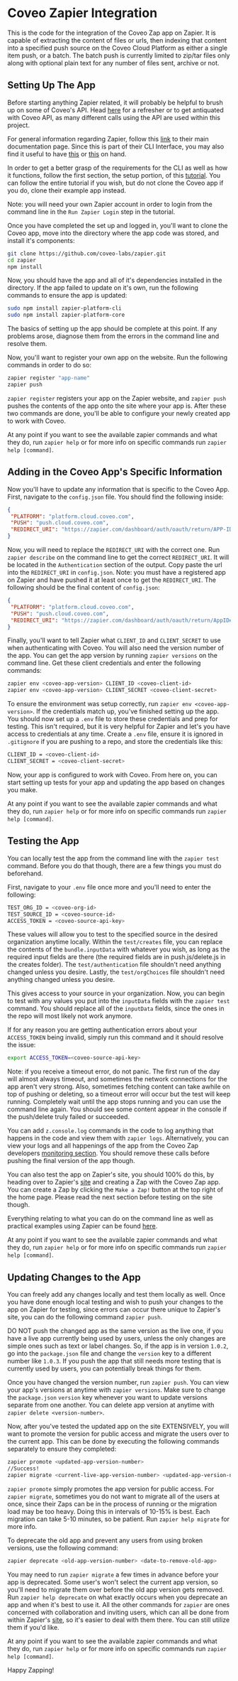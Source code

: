 # Coveo Zapier Integration

This is the code for the integration of the Coveo Zap app on Zapier. It is capable of extracting the content
of files or urls, then indexing that content into a specified push source on the Coveo Cloud Platform as either a
single item push, or a batch. The batch push is currently limited to zip/tar files only along with optional plain text
for any number of files sent, archive or not.

## Setting Up The App

Before starting anything Zapier related, it will probably be helpful to brush up on some of Coveo's API. 
Head [here](https://platform.cloud.coveo.com/docs?api=Platform) for a refresher or to get antiquated with 
Coveo API, as many different calls using the API are used within this project.

For general information regarding Zapier, follow this [link](https://zapier.com/developer/documentation/v2/) to their main
documentation page. Since this is part of their CLI Interface, you may also find it useful to have [this](https://www.npmjs.com/package/zapier-platform-cli) or
[this](https://zapier.github.io/zapier-platform-cli/cli.html) on hand.

In order to get a better grasp of the requirements for the CLI as well as how it functions, follow the first section, the setup portion, of this [tutorial](https://zapier.com/developer/start/introduction).
You can follow the entire tutorial if you wish, but do not clone the Coveo app if you do, clone their example app instead.

Note: you will need your own Zapier account in order to login from the command line in the `Run Zapier Login` step in the tutorial.

Once you have completed the set up and logged in, you'll want to clone the Coveo app, move into the directory where the app code was stored, and install it's components:

```bash
git clone https://github.com/coveo-labs/zapier.git
cd zapier
npm install
```
Now, you should have the app and all of it's dependencies installed in the directory. If the app failed to update on it's own, run the following commands to
ensure the app is updated:

```bash
sudo npm install zapier-platform-cli
sudo npm install zapier-platform-core
```
The basics of setting up the app should be complete at this point. If any problems arose, diagnose them from the errors in the command line
and resolve them.

Now, you'll want to register your own app on the website. Run the following commands in order to do so:

```bash
zapier register "app-name"
zapier push
```
`zapier register` registers your app on the Zapier website, and `zapier push` pushes the contents of the app onto the site where your app is. After these two commands are done, you'll be able
to configure your newly created app to work with Coveo. 

At any point if you want to see the available zapier commands and what they do, run `zapier help` or for more info on specific commands run
`zapier help [command]`.

## Adding in the Coveo App's Specific Information

Now you'll have to update any information that is specific to the Coveo App. First, navigate to the `config.json` file. You should find the following inside:

```json
{
 "PLATFORM": "platform.cloud.coveo.com",
 "PUSH": "push.cloud.coveo.com",
 "REDIRECT_URI": "https://zapier.com/dashboard/auth/oauth/return/APP-IDCLIAPI/"
}
``` 

Now, you will need to replace the `REDIRECT_URI` with the correct one. Run `zapier describe` on the command line to get the correct `REDIRECT_URI`.
It will be located in the `Authentication` section of the output. Copy paste the url into the `REDIRECT_URI`
in `config.json`. Note: you must have a registered app on Zapier and have pushed it at least once to get the `REDIRECT_URI`. The following should be the final content of `config.json`:

```json
{
 "PLATFORM": "platform.cloud.coveo.com",
 "PUSH": "push.cloud.coveo.com",
 "REDIRECT_URI": "https://zapier.com/dashboard/auth/oauth/return/AppID#CLIAPI/"
}
```

Finally, you'll want to tell Zapier what `CLIENT_ID` and `CLIENT_SECRET` to use when authenticating with Coveo. You will 
also need the version number of the app. You can get the app version by running `zapier versions` on the command line. Get these client credentials
and enter the following commands:

```bash
zapier env <coveo-app-version> CLIENT_ID <coveo-client-id>
zapier env <coveo-app-version> CLIENT_SECRET <coveo-client-secret>
```

To ensure the environment was setup correctly, run `zapier env <coveo-app-version>`. If the credentials match up, you've finished setting up the app.
You should now set up a `.env` file to store these credentials and prep for testing. This isn't required, but it is very helpful for Zapier and let's you have access to credentials at any time.
Create a `.env` file, ensure it is ignored in `.gitignore` if you are pushing to a repo, and store the credentials like this:

```bash
CLIENT_ID = <coveo-client-id>
CLIENT_SECRET = <coveo-client-secret>
```
Now, your app is configured to work with Coveo. From here on, you can start setting up tests for your app and updating the app based on changes you make.

At any point if you want to see the available zapier commands and what they do, run `zapier help` or for more info on specific commands run
`zapier help [command]`.

## Testing the App

You can locally test the app from the command line with the `zapier test` command. Before you do that though, there are a few things you must do beforehand.

First, navigate to your `.env` file once more and you'll need to enter the following:

```bash
TEST_ORG_ID = <coveo-org-id>
TEST_SOURCE_ID = <coveo-source-id>
ACCESS_TOKEN = <coveo-source-api-key>
```
These values will allow you to test to the specified source in the desired organization anytime locally. Within the `test/creates` file, you can replace the
contents of the `bundle.inputData` with whatever you wish, as long as the required input fields are there (the required fields are in push.js/delete.js in the creates folder). The `test/authentication` file shouldn't need anything changed unless you desire. Lastly, the `test/orgChoices` file shouldn't need anything changed unless you desire.

This gives access to your source in your organization. Now, you can begin to test with any values you put into the `inputData` fields with the `zapier test` command.
You should replace all of the `inputData` fields, since the ones in the repo will most likely not work anymore.

If for any reason you are getting authentication errors about your `ACCESS_TOKEN` being invalid, simply run this command and it should resolve the issue:

```bash
export ACCESS_TOKEN=<coveo-source-api-key>
```

Note: if you receive a timeout error, do not panic. The first run of the day will almost always timeout, and sometimes the network connections for the
app aren't very strong. Also, sometimes fetching content can take awhile on top of pushing or deleting, so a timeout error will occur but the test will keep running.
Completely wait until the app stops running and you can use the command line again. You should see some content appear in the console if the push/delete truly
failed or succeeded.

You can add `z.console.log` commands in the code to log anything that happens in the code and view them with `zapier logs`. Alternatively, you can view your logs and all happenings of the app from the Coveo Zap developers [monitoring section](https://zapier.com/developer/builder/cli-app/APP-ID/monitoring). You should remove these calls before pushing the final version of the app though.

You can also test the app on Zapier's site, you should 100% do this, by heading over to Zapier's [site](https://zapier.com) and creating a Zap with the Coveo Zap app. You can create a Zap by clicking the `Make a Zap!` button at the top right of the home page. Please read the next section before testing on the site though.

Everything relating to what you can do on the command line as well as practical examples using Zapier can be found [here](https://github.com/zapier/zapier-platform-cli).

At any point if you want to see the available zapier commands and what they do, run `zapier help` or for more info on specific commands run
`zapier help [command]`.

## Updating Changes to the App

You can freely add any changes locally and test them locally as well. Once you have done enough local testing and wish to push your changes to the app
on Zapier for testing, since errors can occur there unique to Zapier's site, you can do the following command `zapier push`. 

DO NOT push the changed app as the same version as the live one, if you have a live app currently being used by users, unless the only changes are simple ones such as text or label changes. So, if the app is in version `1.0.2`, go into the `package.json` file and change the `version` key to a different number like `1.0.3`. If you push the app that still needs more testing that is currently used by users, you can potentially break things for them. 

Once you have changed the version number, run `zapier push`. You can view your app's versions at anytime with `zapier versions`. Make sure to change the `package.json` `version`
key whenever you want to update versions separate from one another. You can delete app version at anytime with `zapier delete <version-number>`.

Now, after you've tested the updated app on the site EXTENSIVELY, you will want to promote the version for public access and migrate the users over to the current app.
This can be done by executing the following commands separately to ensure they completed:

```bash
zapier promote <updated-app-version-number>
//Success!
zapier migrate <current-live-app-version-number> <updated-app-version-number> [% of users to migrate]
```

`zapier promote` simply promotes the app version for public access. For `zapier migrate`, sometimes you do not want to migrate all of the users at once, since their Zaps can be in the process of running or the migration load may be too heavy. Doing this in intervals of 10-15% is best. Each migration can take 5-10 minutes, so be patient. Run `zapier help migrate` for more info.

To deprecate the old app and prevent any users from using broken versions, use the following command:

```bash
zapier deprecate <old-app-version-number> <date-to-remove-old-app>
```

You may need to run `zapier migrate` a few times in advance before your app is deprecated. Some user's won't select the current app version, so you'll need to migrate them over before the old app version gets removed. Run `zapier help deprecate` on what exactly occurs when you deprecate an app and when it's best to use it. All the other commands for `zapier` are ones concerned with collaboration and inviting users, which can all be done from within Zapier's [site](https://zapier.com/developer/builder), so it's easier to deal with them there. You can still utilize them if you'd like.

At any point if you want to see the available zapier commands and what they do, run `zapier help` or for more info on specific commands run
`zapier help [command]`.

Happy Zapping!
